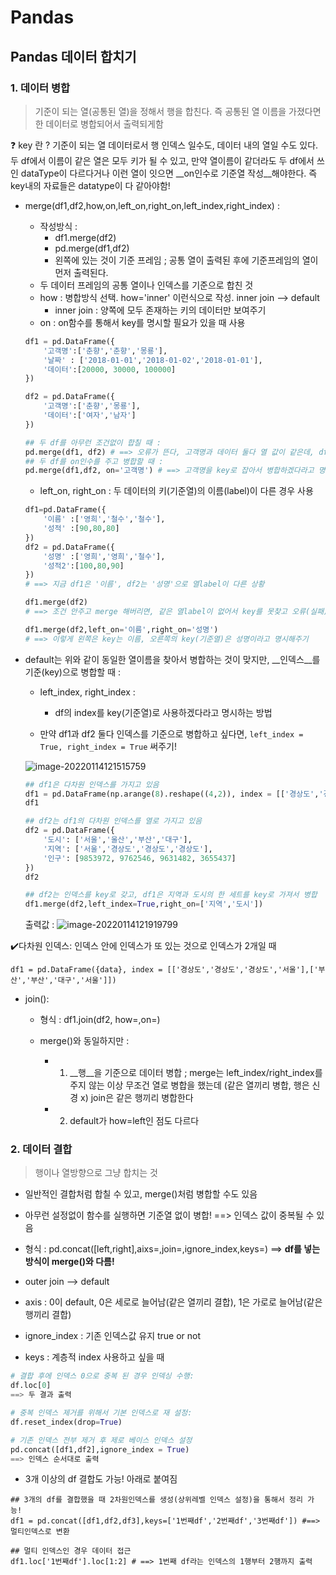 # Pandas

## Pandas 데이터 합치기



### 1. 데이터 병합

> 기준이 되는 열(공통된 열)을 정해서 행을 합친다. 즉 공통된 열 이름을 가졌다면 한 데이터로 병합되어서 출력되게함

:question: key 란 ? 기준이 되는 열 데이터로서 행 인덱스 일수도, 데이터 내의 열일 수도 있다. 두 df에서 이름이 같은 열은 모두 키가 될 수 있고, 만약 열이름이 같더라도 두 df에서 쓰인 dataType이 다르다거나 이런 열이 잇으면 __on인수로 기준열 작성__해야한다. 즉 key내의 자료들은 datatype이 다 같아야함!

- merge(df1,df2,how,on,left_on,right_on,left_index,right_index) : 

  - 작성방식 : 
    - df1.merge(df2)
    - pd.merge(df1,df2)
    - 왼쪽에 있는 것이 기준 프레임 ; 공통 열이 출력된 후에 기준프레임의 열이 먼저 출력된다. 
  - 두 데이터 프레임의 공통 열이나 인덱스를 기준으로 합친 것
  - how : 병합방식 선택. how='inner' 이런식으로 작성. inner join --> default
    - inner join : 양쪽에 모두 존재하는 키의 데이터만 보여주기
  - on : on함수를 통해서 key를 명시할 필요가 있을 때 사용

  ```python
  df1 = pd.DataFrame({
      '고객명':['춘향','춘향','몽룡'],
      '날짜' : ['2018-01-01','2018-01-02','2018-01-01'],
      '데이터':[20000, 30000, 100000]
  })
  
  df2 = pd.DataFrame({
      '고객명':['춘향','몽룡'],
      '데이터':['여자','남자']
  })
  
  ## 두 df를 아무런 조건없이 합칠 때 :
  pd.merge(df1, df2) # ==> 오류가 뜬다, 고객명과 데이터 둘다 열 값이 같은데, df1의 데이터는 숫자 데이터고, df2의 데이터는 문자열 데이터기 때문
  ## 두 df를 on인수를 주고 병합할 때 :
  pd.merge(df1,df2, on='고객명') # ==> 고객명을 key로 잡아서 병합하겠다라고 명시해줘서 오류 x
  ```

  - left_on, right_on : 두 데이터의 키(기준열)의 이름(label)이 다른 경우 사용

  ```python
  df1=pd.DataFrame({
      '이름' :['영희','철수','철수'],
      '성적' :[90,80,80]
  })
  df2 = pd.DataFrame({
      '성명' :['영희','영희','철수'],
      '성적2':[100,80,90]
  })
  # ==> 지금 df1은 '이름', df2는 '성명'으로 열label이 다른 상황
  
  df1.merge(df2)
  # ==> 조건 안주고 merge 해버리면, 같은 열label이 없어서 key를 못찾고 오류(실패)가 뜸
  
  df1.merge(df2,left_on='이름',right_on='성명')
  # ==> 이렇게 왼쪽은 key는 이름, 오른쪽의 key(기준열)은 성명이라고 명시해주기
  ```

- default는 위와 같이 동일한 열이름을 찾아서 병합하는 것이 맞지만, __인덱스__를 기준(key)으로 병합할 때 :

  - left_index, right_index :

    - df의 index를 key(기준열)로 사용하겠다라고 명시하는 방법
  - 만약 df1과 df2 둘다 인덱스를 기준으로 병합하고 싶다면, `left_index = True, right_index = True` 써주기!

   ![image-20220114121515759](C:\Users\jisuh\AppData\Roaming\Typora\typora-user-images\image-20220114121515759.png)

   

    ```python
    ## df1은 다차원 인덱스를 가지고 있음
    df1 = pd.DataFrame(np.arange(8).reshape((4,2)), index = [['경상도','경상도','경상도','서울'],['울산','부산','대구','서울']])
    df1
    
    ## df2는 df1의 다차원 인덱스를 열로 가지고 있음
    df2 = pd.DataFrame({
        '도시': ['서울','울산','부산','대구'],
        '지역': ['서울','경상도','경상도','경상도'],
        '인구': [9853972, 9762546, 9631482, 3655437]
    })
    df2
    
    ## df2는 인덱스를 key로 갖고, df1은 지역과 도시의 한 세트를 key로 가져서 병합
    df1.merge(df2,left_index=True,right_on=['지역','도시'])
    ```

    출력값 :
  ![image-20220114121919799](C:\Users\jisuh\AppData\Roaming\Typora\typora-user-images\image-20220114121919799.png)

:heavy_check_mark:다차원 인덱스: 인덱스 안에 인덱스가 또 있는 것으로 인덱스가 2개일 때 

`df1 = pd.DataFrame({data}, index = [['경상도','경상도','경상도','서울'],['부산','부산','대구','서울']])`



- join():

  - 형식 : df1.join(df2, how=,on=)

  - merge()와 동일하지만 :

    - 1) __행__을 기준으로 데이터 병합 ; merge는 left_index/right_index를 주지 않는 이상 무조건 열로 병합을 했는데 (같은 열끼리 병합, 행은 신경 x) join은 같은 행끼리 병합한다

    - 2)  default가 how=left인 점도 다르다

      


### 2. 데이터 결합

> 행이나 열방향으로 그냥 합치는 것

- 일반적인 결합처럼 합칠 수 있고, merge()처럼 병합할 수도 있음 
- 아무런 설정없이 함수를 실행하면 기준열 없이 병합! ==> 인덱스 값이 중복될 수 있음
- 형식 : pd.concat([left,right],aixs=,join=,ignore_index,keys=) ==> __df를 넣는 방식이 merge()와 다름!__

- outer join --> default
- axis : 0이 default, 0은 세로로 늘어남(같은 열끼리 결합), 1은 가로로 늘어남(같은 행끼리 결합)
- ignore_index : 기존 인덱스값 유지 true or not
- keys : 계층적 index 사용하고 싶을 때

```python
# 결합 후에 인덱스 0으로 중복 된 경우 인덱싱 수행:
df.loc[0] 
==> 두 결과 출력

# 중복 인덱스 제거를 위해서 기본 인덱스로 재 설정:
df.reset_index(drop=True)

# 기존 인덱스 전부 제거 후 제로 베이스 인덱스 설정
pd.concat([df1,df2],ignore_index = True)
==> 인덱스 순서대로 출력
```



- 3개 이상의 df 결합도 가능! 아래로 붙여짐

```
## 3개의 df를 결합했을 때 2차원인덱스를 생성(상위레벨 인덱스 설정)을 통해서 정리 가능!
df1 = pd.concat([df1,df2,df3],keys=['1번째df','2번째df','3번째df']) #==> 멀티인덱스로 변환

## 멀티 인덱스인 경우 데이터 접근
df1.loc['1번째df'].loc[1:2] # ==> 1번째 df라는 인덱스의 1행부터 2행까지 출력
```




